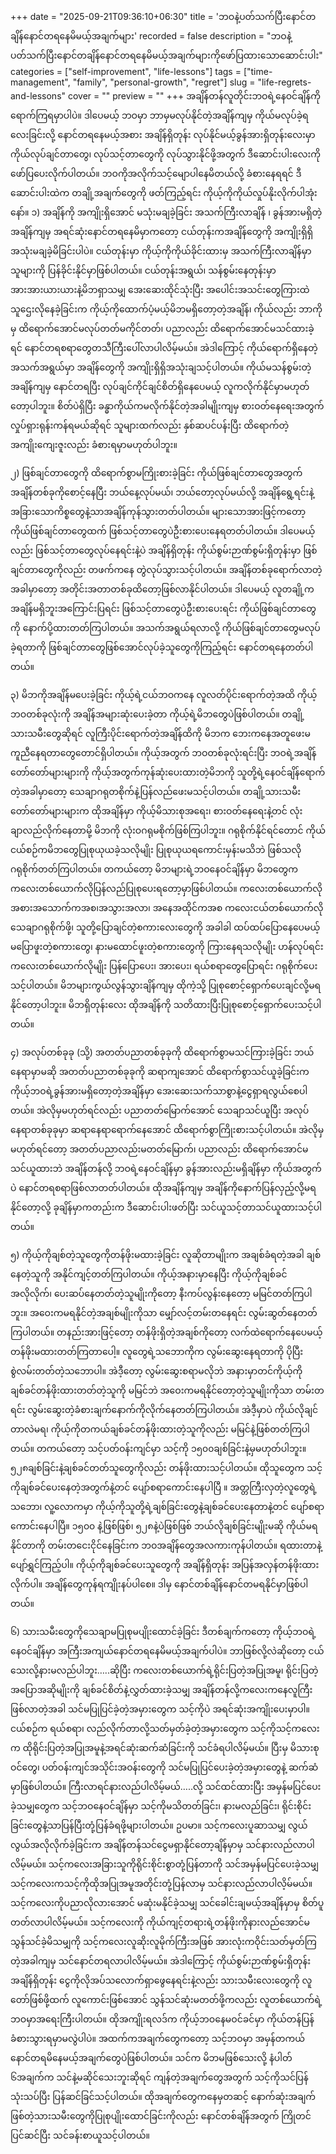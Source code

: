 +++
date = "2025-09-21T09:36:10+06:30"
title = 'ဘဝနဲ့ပတ်သက်ပြီးနောင်တချိန်နောင်တရနေမိမယ့်အချက်များ'
recorded = false
description = "ဘဝနဲ့ပတ်သက်ပြီးနောင်တချိန်နောင်တရနေမိမယ့်အချက်များကိုဖော်ပြထားသောဆောင်းပါး"
categories = ["self-improvement", "life-lessons"]
tags = ["time-management", "family", "personal-growth", "regret"]
slug = "life-regrets-and-lessons"
cover = ""
preview = ""
+++
အချိန်တန်လူတိုင်းဘဝရဲ့နေဝင်ချိန်ကိုရောက်ကြရမှာပါပဲ။ ဒါပေမယ့် ဘဝမှာ ဘာမှမလုပ်နိုင်တဲ့အချိန်ကျမှ ကိုယ်မလုပ်ခဲ့ရလေးခြင်းလို့ နောင်တရနေမယ့်အစား အချိန်ရှိတုန်း လုပ်နိုင်မယ့်ခွန်အားရှိတုန်းလေးမှာ ကိုယ်လုပ်ချင်တာတွေ၊ လုပ်သင့်တာတွေကို လုပ်သွားနိုင်ဖို့အတွက် ဒီဆောင်းပါးလေးကိုဖော်ပြပေးလိုက်ပါတယ်။ ဘဝကိုအလိုက်သင့်မျောပါနေမိတယ်လို့ ခံစားနေရရင် ဒီဆောင်းပါးထဲက တချို့အချက်တွေကို ဖတ်ကြည့်ရင်း ကိုယ့်ကိုကိုယ်လှုပ်နိုးလိုက်ပါအုံးနော်။
၁) အချိန်ကို အကျိုးရှိအောင် မသုံးမချခဲ့ခြင်း
အသက်ကြီးလာချိန် ၊ ခွန်အားမရှိတဲ့အချိန်ကျမှ အရင်ဆုံးနောင်တရနေမိမှာကတော့ ငယ်တုန်းကအချိန်တွေကို အကျိုးရှိရှိ အသုံးမချခဲ့မိခြင်းပါပဲ။ ငယ်တုန်းမှာ ကိုယ့်ကိုကိုယ်ခိုင်းထားမှ အသက်ကြီးလာချိန်မှာ သူများကို ပြန်ခိုင်းနိုင်မှာဖြစ်ပါတယ်။ ငယ်တုန်းအရွယ်၊ သန်စွမ်းနေတုန်းမှာ အားအားယားယားနဲ့မိဘရှာသမျှ အေးဆေးထိုင်သုံးပြီး အပေါင်းအသင်းတွေကြားထဲ သူဌေးလိုနေခဲ့ခြင်းက ကိုယ့်ကိုထောက်ပံ့မယ့်မိဘမရှိတော့တဲ့အချိန်၊ ကိုယ်လည်း ဘာကိုမှ ထိရောက်အောင်မလုပ်တတ်မကိုင်တတ်၊ ပညာလည်း ထိရောက်အောင်မသင်ထားခဲ့ရင် နောင်တရစရာတွေတသီကြီးပေါ်လာပါလိမ့်မယ်။ အဲဒါကြောင့် ကိုယ်ရောက်ရှိနေတဲ့အသက်အရွယ်မှာ အချိန်တွေကို အကျိုးရှိရှိအသုံးချသင့်ပါတယ်။ ကိုယ်မသန်စွမ်းတဲ့အချိန်ကျမှ နောင်တရပြီး လုပ်ချင်ကိုင်ချင်စိတ်ရှိနေပေမယ့် လူကလိုက်နိုင်မှာမဟုတ်တော့ပါဘူး။ စိတ်ပဲရှိပြီး ခန္ဓာကိုယ်ကမလိုက်နိုင်တဲ့အခါမျိုးကျမှ စားဝတ်နေရေးအတွက် လှုပ်ရှားရုန်းကန်ရမယ်ဆိုရင် သူများထက်လည်း နှစ်ဆပင်ပန်းပြီး ထိရောက်တဲ့အကျိုးကျေးဇူးလည်း ခံစားရမှာမဟုတ်ပါဘူး။

၂) ဖြစ်ချင်တာတွေကို ထိရောက်စွာမကြိုးစားခဲ့ခြင်း
ကိုယ်ဖြစ်ချင်တာတွေအတွက် အချိန်တစ်ခုကိုစောင့်နေပြီး ဘယ်နေ့လုပ်မယ်၊ ဘယ်တော့လုပ်မယ်လို့ အချိန်ရွေ့ရင်းနဲ့ အခြားသောကိစ္စတွေနဲ့သာအချိန်ကုန်သွားတတ်ပါတယ်။ များသောအားဖြင့်ကတော့ ကိုယ်ဖြစ်ချင်တာတွေထက် ဖြစ်သင့်တာတွေပဲဦးစားပေးနေရတတ်ပါတယ်။ ဒါပေမယ့်လည်း ဖြစ်သင့်တာတွေလုပ်နေရင်းနဲ့ပဲ အချိန်ရှိတုန်း ကိုယ်စွမ်းဉာဏ်စွမ်းရှိတုန်းမှာ ဖြစ်ချင်တာတွေကိုလည်း တဖက်ကနေ တွဲလုပ်သွားသင့်ပါတယ်။ အချိန်တစ်ခုရောက်လာတဲ့အခါမှာတော့ အတိုင်းအတာတစ်ခုထိတော့ဖြစ်လာနိုင်ပါတယ်။ ဒါပေမယ့် လူတချို့က အချိန်မရှိဘူးအကြောင်းပြရင်း ဖြစ်သင့်တာတွေပဲဦးစားပေးရင်း ကိုယ်ဖြစ်ချင်တာတွေကို နောက်ပို့ထားတတ်ကြပါတယ်။ အသက်အရွယ်ရလာလို့ ကိုယ်ဖြစ်ချင်တာတွေမလုပ်ခဲ့ရတာကို ဖြစ်ချင်တာတွေဖြစ်အောင်လုပ်ခဲ့သူတွေကိုကြည့်ရင်း နောင်တရနေတတ်ပါတယ်။

၃) မိဘကိုအချိန်မပေးခဲ့ခြင်း
ကိုယ့်ရဲ့ငယ်ဘဝကနေ လူလတ်ပိုင်းရောက်တဲ့အထိ ကိုယ့်ဘဝတစ်ခုလုံးကို အချိန်အများဆုံးပေးခဲ့တာ ကိုယ့်ရဲ့မိဘတွေပဲဖြစ်ပါတယ်။ တချို့သားသမီးတွေဆိုရင် လူကြီးပိုင်းရောက်တဲ့အချိန်ထိကို မိဘက ဘေးကနေအတူဖေးမကူညီနေရတာတွေတောင်ရှိပါတယ်။ ကိုယ့်အတွက် ဘဝတစ်ခုလုံးရင်းပြီး ဘဝရဲ့အချိန်တော်တော်များများကို ကိုယ့်အတွက်ကုန်ဆုံးပေးထားတဲ့မိဘကို သူတို့ရဲ့နေဝင်ချိန်ရောက်တဲ့အခါမှာတော့ သေချာဂရုတစိုက်နဲ့ပြန်လည်ဖေးမသင့်ပါတယ်။ တချို့သားသမီးတော်တော်များများက ထိုအချိန်မှာ ကိုယ့်မိသားစုအရေး၊ စားဝတ်နေရေးနဲ့တင် လုံးချာလည်လိုက်နေတာမို့ မိဘကို လုံးဝဂရုမစိုက်ဖြစ်ကြပါဘူး။ ဂရုစိုက်နိုင်ရင်တောင် ကိုယ်ငယ်စဉ်ကမိဘတွေပြုစုယုယခဲ့သလိုမျိုး ပြုစုယုယရကောင်းမှန်းမသိဘဲ ဖြစ်သလို ဂရုစိုက်တတ်ကြပါတယ်။ တကယ်တော့ မိဘများရဲ့ဘဝနေဝင်ချိန်မှာ မိဘတွေက ကလေးတစ်ယောက်လိုပြန်လည်ပြုစုပေးရတော့မှာဖြစ်ပါတယ်။ ကလေးတစ်ယောက်လို အစားအသောက်ကအစ၊အသွားအလာ၊ အနေအထိုင်ကအစ ကလေးငယ်တစ်ယောက်လို သေချာဂရုစိုက်ဖို့၊ သူတို့ပြောချင်တဲ့စကားလေးတွေကို အခါခါ ထပ်ထပ်ပြောနေပေမယ့် မပြောဖူးတဲ့စကားတွေ၊ နားမထောင်ဖူးတဲ့စကားတွေကို ကြားနေရသလိုမျိုး ဟန်လုပ်ရင်း ကလေးတစ်ယောက်လိုမျိုး ပြန်ပြောပေး၊ အားပေး၊ ရယ်စရာတွေပြောရင်း ဂရုစိုက်ပေးသင့်ပါတယ်။ မိဘများကွယ်လွန်သွားချိန်ကျမှ ထိုကဲ့သို့ ပြုစုစောင့်ရှောက်ပေးချင်လို့မရနိုင်တော့ပါဘူး။ မိဘရှိတုန်းလေး ထိုအချိန်ကို သတိထားပြီးပြုစုစောင့်ရှောက်ပေးသင့်ပါတယ်။

၄) အလုပ်တစ်ခုခု (သို့) အတတ်ပညာတစ်ခုခုကို ထိရောက်စွာမသင်ကြားခဲ့ခြင်း
ဘယ်နေရာမှာမဆို အတတ်ပညာတစ်ခုခုကို ဆရာကျအောင် ထိရောက်စွာသင်ယူခဲ့ခြင်းက ကိုယ့်ဘဝရဲ့ခွန်အားမရှိတော့တဲ့အချိန်မှာ အေးဆေးသက်သာစွာနဲ့ငွေရှာရလွယ်စေပါတယ်။ အဲလိုမှမဟုတ်ရင်လည်း ပညာတတ်မြောက်အောင် သေချာသင်ယူပြီး အလုပ်နေရာတစ်ခုခုမှာ ဆရာနေရာရောက်နေအောင် ထိရောက်စွာကြိုးစားသင့်ပါတယ်။ အဲလိုမှမဟုတ်ရင်တော့ အတတ်ပညာလည်းမတတ်မြောက်၊ ပညာလည်း ထိရောက်အောင်မသင်ယူထားဘဲ အချိန်တန်လို့ ဘဝရဲ့နေဝင်ချိန်မှာ ခွန်အားလည်းမရှိချိန်မှာ ကိုယ်အတွက်ပဲ နောင်တရစရာဖြစ်လာတတ်ပါတယ်။ ထိုအချိန်ကျမှ အချိန်ကိုနောက်ပြန်လှည့်လို့မရနိုင်တော့လို့ ခုချိန်မှာကတည်းက ဒီဆောင်းပါးဖတ်ပြီး သင်ယူသင့်တာသင်ယူထားသင့်ပါတယ်။

၅) ကိုယ့်ကိုချစ်တဲ့သူတွေကိုတန်ဖိုးမထားခဲ့ခြင်း
လူဆိုတာမျိုးက အချစ်ခံရတဲ့အခါ ချစ်နေတဲ့သူကို အနိုင်ကျင့်တတ်ကြပါတယ်။ ကိုယ့်အနားမှာနေပြီး ကိုယ့်ကိုချစ်ခင်အလိုလိုက်၊ ပေးဆပ်နေတတ်တဲ့သူမျိုးကိုတော့ နီးကပ်လွန်းနေတော့ မမြင်တတ်ကြပါဘူး။ အဝေးကမရနိုင်တဲ့အချစ်မျိုးကိုသာ မျှော်လင့်တမ်းတနေရင်း လွမ်းဆွတ်နေတတ်ကြပါတယ်။ တနည်းအားဖြင့်တော့ တန်ဖိုးရှိတဲ့အချစ်ကိုတော့ လက်ထဲရောက်နေပေမယ့် တန်ဖိုးမထားတတ်ကြတာပေါ့။ လူတွေရဲ့သဘောကိုက လွမ်းဆွေးနေရတာကို ပိုပြီး စွဲလမ်းတတ်တဲ့သဘောပါ။ အဲဒီ့တော့ လွမ်းဆွေးစရာမလိုဘဲ အနားမှာတင်ကိုယ့်ကိုချစ်ခင်တန်ဖိုးထားတတ်တဲ့သူကို မမြင်ဘဲ အဝေးကမရနိုင်တော့တဲ့သူမျိုးကိုသာ တမ်းတရင်း လွမ်းဆွေးတဲ့ခံစားချက်နောက်ကိုလိုက်နေတတ်ကြပါတယ်။ အဲဒီ့မှာပဲ ကိုယ်လိုချင်တာလဲမရ၊ ကိုယ့်ကိုတကယ်ချစ်ခင်တန်ဖိုးထားတဲ့သူကိုလည်း မမြင်နဲ့ဖြစ်တတ်ကြပါတယ်။ တကယ်တော့ သင့်ပတ်ဝန်းကျင်မှာ သင့်ကို ၁၅၀၀ချစ်ခြင်းနဲ့မှမဟုတ်ပါဘူး။ ၅၂၈ချစ်ခြင်းနဲ့ချစ်ခင်တတ်သူတွေကိုလည်း တန်ဖိုးထားသင့်ပါတယ်။ ထိုသူတွေက သင့်ကိုချစ်ခင်ပေးနေတဲ့အတွက်နဲ့တင် ပျော်စရာကောင်းနေပါပြီ ။ အတ္တကြီးလှတဲ့လူတွေရဲ့သဘော၊ လူ့လောကမှာ ကိုယ့်ကိုသူတို့ရဲ့ချစ်ခြင်းတွေနဲ့ချစ်ခင်ပေးနေတာနဲ့တင် ပျော်စရာကောင်းနေပါပြီ။ ၁၅၀၀ နဲ့ဖြစ်ဖြစ်၊ ၅၂၈နဲ့ပဲဖြစ်ဖြစ် ဘယ်လိုချစ်ခြင်းမျိုးမဆို ကိုယ်မရနိုင်တာကို တမ်းတငေးငိုင်နေခြင်းက ဘဝအချိန်တွေအလကားကုန်ပါတယ်။ ရထားတာနဲ့ပျော်ရွှင်ကြည့်ပါ။ ကိုယ့်ကိုချစ်ခင်ပေးသူတွေကို အချိန်ရှိတုန်း အပြန်အလှန်တန်ဖိုးထားလိုက်ပါ။ အချိန်တွေကုန်ရကျိုးနပ်ပါစေ။ ဒါမှ နောင်တစ်ချိန်နောင်တမရနိုင်မှာဖြစ်ပါတယ်။

၆) သားသမီးတွေကိုသေချာမပြုစုမပျိုးထောင်ခဲ့ခြင်း
ဒီတစ်ချက်ကတော့ ကိုယ့်ဘဝရဲ့နေဝင်ချိန်မှာ အကြီးအကျယ်နောင်တရနေမိမယ့်အချက်ပါပဲ။ ဘာဖြစ်လို့လဲဆိုတော့ ငယ်သေးလို့နားမလည်ပါဘူး…..ဆိုပြီး ကလေးတစ်ယောက်ရဲ့ရိုင်းပြတဲ့အပြုအမူ၊ ရိုင်းပြတဲ့အပြောအဆိုမျိုးကို ချစ်ခင်စိတ်နဲ့လွှတ်ထားခဲ့သမျှ အချိန်တန်လို့ကလေးကနေလူကြီးဖြစ်လာတဲ့အခါ သင်မပြုပြင်ခဲ့တဲ့အမှားတွေက သင့်ကိုပဲ အရင်ဆုံးအကျိုးပေးမှာပါ။ ငယ်စဉ်က ရယ်စရာ၊ လည်လိုက်တာလို့သတ်မှတ်ခဲ့တဲ့အမှားတွေက သင့်ကိုသင့်ကလေးက ထိုရိုင်းပြတဲ့အပြုအမူနဲ့အရင်ဆုံးဆက်ဆံခြင်းကို သင်ခံရပါလိမ့်မယ်။ ပြီးမှ မိသားစုဝင်တွေ၊ ပတ်ဝန်းကျင်အသိုင်းအဝန်းတွေကို သင်မပြုပြင်ပေးခဲ့တဲ့အမှားတွေနဲ့ ဆက်ဆံမှာဖြစ်ပါတယ်။ ကြီးလာရင်နားလည်ပါလိမ့်မယ်…..လို့ သင်ထင်ထားပြီး အမှန်မပြင်ပေးခဲ့သမျှတွေက သင့်ဘဝနေဝင်ချိန်မှာ သင့်ကိုမသိတတ်ခြင်း၊ နားမလည်ခြင်း၊ ရိုင်းစိုင်းခြင်းတွေနဲ့သာပြန်ပြီးတုံ့ပြန်ခံရဖို့များပါတယ်။ ဥပမာ။ သင့်ကလေးပူဆာသမျှ လွယ်လွယ်အလိုလိုက်ခဲ့ခြင်းက အချိန်တန်သင်ငွေမရှာနိုင်တော့ချိန်မှာမှ သင်နားလည်လာပါလိမ့်မယ်။ သင့်ကလေးအခြားသူကိုရိုင်းစိုင်းစွာတုံ့ပြန်တာကို သင်အမှန်မပြင်ပေးခဲ့သမျှ သင့်ကလေးကသင့်ကိုထိုအပြုအမူအတိုင်းတုံ့ပြန်လာမှ သင်နားလည်လာပါလိ့မ်မယ်။ သင့်ကလေးကိုပညာလိုလားအောင် မဆုံးမနိုင်ခဲ့သမျှ သင်ခေါင်းချမယ့်အချိန်မှာမှ စိတ်ပူတတ်လာပါလိမ့်မယ်။ သင့်ကလေးကို ကိုယ်ကျင့်တရားရဲ့တန်ဖိုးကိုနားလည်အောင်မသွန်သင်ခဲ့မိသမျှကို သင့်ကလေးလူဆိုးလူမိုက်ကြီးအဖြစ် အားလုံးကဝိုင်းသတ်မှတ်ကြတဲ့အခါကျမှ သင်နောင်တရလာပါလိမ့်မယ်။ အဲဒါကြောင့် ကိုယ်စွမ်းဉာဏ်စွမ်းရှိတုန်း အချိန်ရှိတုန်း ငွေကိုလိုအပ်သလောက်ရှာဖွေနေရင်းနဲ့လည်း သားသမီးလေးတွေကို လူတော်ဖြစ်ဖို့ထက် လူကောင်းဖြစ်အောင် သွန်သင်ဆုံးမတတ်ဖို့ကလည်း လူတစ်ယောက်ရဲ့ဘဝမှာအရေးကြီးပါတယ်။ ထိုအကျိုးရလဒ်က ကိုယ့်ဘဝနေမဝင်ခင်မှာ ကိုယ်တန်ပြန်ခံစားသွားရမှာမလွဲပါပဲ။
အထက်ကအချက်တွေကတော့ သင့်ဘဝမှာ အမှန်တကယ် နောင်တရမိနေမယ့်အချက်တွေပဲဖြစ်ပါတယ်။ သင်က မိဘမဖြစ်သေးလို့ နံပါတ် ၆အချက်က သင်နဲ့မဆိုင်သေးဘူးဆိုရင် ကျန်တဲ့အချက်တွေအတွက် သင့်ကိုသင်ပြန်သုံးသပ်ပြီး ပြန်ဆင်ခြင်သင့်ပါတယ်။ ထိုအချက်တွေကနေမှတဆင့် နောက်ဆုံးအချက်ဖြစ်တဲ့သားသမီးတွေကိုပြုစုပျိုးထောင်ခြင်းကိုလည်း နောင်တစ်ချိန်အတွက် ကြိုတင်ပြင်ဆင်ပြီး သင်ခန်းစာယူသင့်ပါတယ်။ 